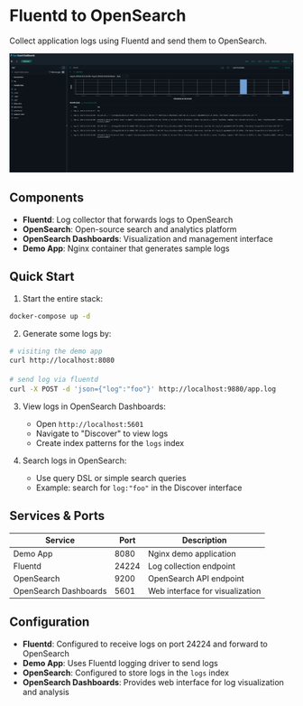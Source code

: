 # Fluentd to OpenSearch

Collect application logs using Fluentd and send them to OpenSearch.

![screenshot](screenshot.png)

## Components

- **Fluentd**: Log collector that forwards logs to OpenSearch
- **OpenSearch**: Open-source search and analytics platform
- **OpenSearch Dashboards**: Visualization and management interface
- **Demo App**: Nginx container that generates sample logs

## Quick Start

1. Start the entire stack:
```bash
docker-compose up -d
```

2. Generate some logs by:
```bash
# visiting the demo app
curl http://localhost:8080

# send log via fluentd
curl -X POST -d 'json={"log":"foo"}' http://localhost:9880/app.log
```

3. View logs in OpenSearch Dashboards:
   - Open `http://localhost:5601`
   - Navigate to "Discover" to view logs
   - Create index patterns for the `logs` index

4. Search logs in OpenSearch:
   - Use query DSL or simple search queries
   - Example: search for `log:"foo"` in the Discover interface

## Services & Ports

| Service | Port | Description |
|---------|------|-------------|
| Demo App | 8080 | Nginx demo application |
| Fluentd | 24224 | Log collection endpoint |
| OpenSearch | 9200 | OpenSearch API endpoint |
| OpenSearch Dashboards | 5601 | Web interface for visualization |

## Configuration

- **Fluentd**: Configured to receive logs on port 24224 and forward to OpenSearch
- **Demo App**: Uses Fluentd logging driver to send logs
- **OpenSearch**: Configured to store logs in the `logs` index
- **OpenSearch Dashboards**: Provides web interface for log visualization and analysis
